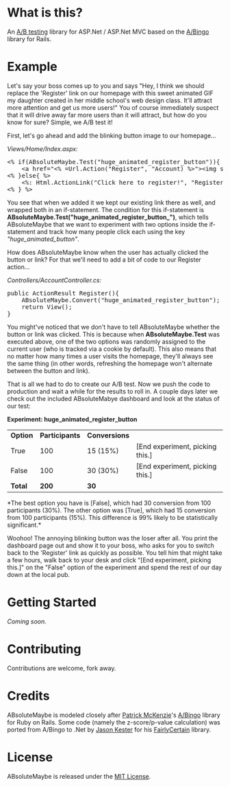 # What is this?
An [A/B testing](http://en.wikipedia.org/wiki/A/B_testing) library for ASP.Net / ASP.Net MVC based on the [A/Bingo](http://www.bingocardcreator.com/abingo) library for Rails.

# Example
Let's say your boss comes up to you and says "Hey, I think we should replace the 'Register' link on our homepage with this sweet animated GIF my daughter created in her middle school's web design class. It'll attract more attention and get us more users!" You of course immediately suspect that it will drive away far more users than it will attract, but how do you know for sure? Simple, we A/B test it!

First, let's go ahead and add the blinking button image to our homepage...

*Views/Home/Index.aspx:*
<pre>
&lt;% if(ABsoluteMaybe.Test("huge_animated_register_button")){ %&gt;
	&lt;a href="&lt;% =Url.Action("Register", "Account) %&gt;"&gt;&lt;img src="/Content/HuuuuugeAnimatedRegisterButton.gif" /&gt;&lt;/a&gt;
&lt;% }else{ %&gt;
	&lt;%: Html.ActionLink("Click here to register!", "Register", "Account") %&gt;
&lt;% } %&gt;
</pre>

You see that when we added it we kept our existing link there as well, and wrapped both in an if-statement. The condition for this if-statement is **ABsoluteMaybe.Test("huge_animated_register_button_")**, which tells ABsoluteMaybe that we want to experiment with two options inside the if-statement and track how many people click each using the key *"huge_animated_button"*.

How does ABsoluteMaybe know when the user has actually clicked the button or link? For that we'll need to add a bit of code to our Register action...

*Controllers/AccountController.cs:*
<pre>
public ActionResult Register(){
	ABsoluteMaybe.Convert("huge_animated_register_button");
	return View();
}
</pre>

You might've noticed that we don't have to tell ABsoluteMaybe whether the button or link was clicked. This is because when **ABsoluteMaybe.Test** was executed above, one of the two options was randomly assigned to the current user (who is tracked via a cookie by default). This also means that no matter how many times a user visits the homepage, they'll always see the same thing (in other words, refreshing the homepage won't alternate between the button and link).

That is all we had to do to create our A/B test. Now we push the code to production and wait a while for the results to roll in. A couple days later we check out the included ABsoluteMabye dashboard and look at the status of our test:

**Experiment: huge_animated_register_button**
<table>
	<tr>
		<td><strong>Option</strong></td>
		<td><strong>Participants</strong></td>
		<td><strong>Conversions</strong></td>
		<td> </td>
	</tr>
	<tr>
		<td>True</td>
		<td>100</td>
		<td>15 (15%)</td>
		<td>[End experiment, picking this.]</td>
	</tr>
	<tr>
		<td>False</td>
		<td>100</td>
		<td>30 (30%)</td>
		<td>[End experiment, picking this.]</td>
	</tr>
	<tr>
		<td><strong>Total</strong></td>
		<td><strong>200</strong></td>
		<td><strong>30</strong></td>
		<td> </td>
	</tr>
</table>
*The best option you have is [False], which had 30 conversion from 100 participants (30%). The other option was [True], which had 15 conversion from 100 participants (15%). This difference is 99% likely to be statistically significant.*

Woohoo! The annoying blinking button was the loser after all. You print the dashboard page out and show it to your boss, who asks for you to switch back to the 'Register' link as quickly as possible. You tell him that might take a few hours, walk back to your desk and click "[End experiment, picking this.]" on the "False" option of the experiment and spend the rest of our day down at the local pub.

# Getting Started
*Coming soon.*

# Contributing
Contributions are welcome, fork away.

# Credits
ABsoluteMaybe is modeled closely after [Patrick McKenzie](http://twitter.com/patio11)'s [A/Bingo](http://www.bingocardcreator.com/abingo) library for Ruby on Rails. Some code (namely the z-score/p-value calculation) was ported from A/Bingo to .Net by [Jason Kester](http://twitter.com/#!/jasonkester) for his [FairlyCertain](http://www.fairtutor.com/fairlycertain/) library.

# License
ABsoluteMaybe is released under the [MIT License](http://en.wikipedia.org/wiki/MIT_License).